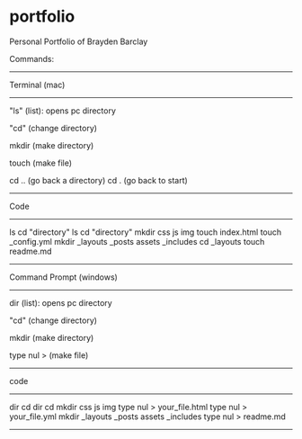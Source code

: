 # portfolio
Personal Portfolio of Brayden Barclay

Commands:

_______________________________________
Terminal (mac)
_______________________________________
"ls" (list): opens pc directory

"cd" (change directory)

mkdir (make directory)

touch (make file)

cd .. (go back a directory)
cd . (go back to start)
_______________________________________
Code
_______________________________________
ls
cd "directory"
ls
cd "directory"
mkdir css js img
touch index.html
touch _config.yml
mkdir _layouts _posts assets _includes
cd _layouts
touch readme.md
_______________________________________
Command Prompt (windows)
_______________________________________
dir (list): opens pc directory

"cd" (change directory)

mkdir (make directory)

type nul > (make file)
_______________________________________
code
_______________________________________
dir
cd
dir
cd
mkdir css js img
type nul > your_file.html
type nul > your_file.yml
mkdir _layouts _posts assets _includes
type nul > readme.md
_______________________________________
